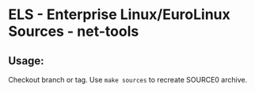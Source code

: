 # ELS - Enterprise Linux/EuroLinux Sources - net-tools
 
## Usage:
  Checkout branch or tag. Use `make sources` to recreate  SOURCE0 archive.
